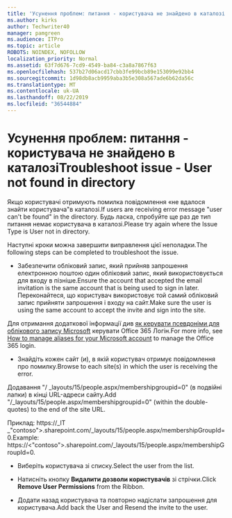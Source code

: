 ```yaml
---
title: 'Усунення проблем: питання - користувача не знайдено в каталозі'
ms.author: kirks
author: Techwriter40
manager: pamgreen
ms.audience: ITPro
ms.topic: article
ROBOTS: NOINDEX, NOFOLLOW
localization_priority: Normal
ms.assetid: 63f7d676-7cd9-4549-ba84-c3a8a7867f63
ms.openlocfilehash: 537b27d06acd17cbb3fe99bcb89e153099e92bb4
ms.sourcegitcommit: 1d98db8acb9959aba3b5e308a567ade6b62da56c
ms.translationtype: MT
ms.contentlocale: uk-UA
ms.lasthandoff: 08/22/2019
ms.locfileid: "36544884"
---
```

# <a name="troubleshoot-issue---user-not-found-in-directory"></a><span data-ttu-id="e9119-102">Усунення проблем: питання - користувача не знайдено в каталозі</span><span class="sxs-lookup"><span data-stu-id="e9119-102">Troubleshoot issue - User not found in directory</span></span>

<span data-ttu-id="e9119-103">Якщо користувачі отримують помилка повідомлення «не вдалося знайти користувача"в каталозі.</span><span class="sxs-lookup"><span data-stu-id="e9119-103">If users are receiving error message "user can't be found" in the directory.</span></span> <span data-ttu-id="e9119-104">Будь ласка, спробуйте ще раз де тип питання немає користувача в каталозі.</span><span class="sxs-lookup"><span data-stu-id="e9119-104">Please try again where the Issue Type is User not in directory.</span></span>

<span data-ttu-id="e9119-105">Наступні кроки можна завершити виправлення цієї неполадки.</span><span class="sxs-lookup"><span data-stu-id="e9119-105">The following steps can be completed to troubleshoot the issue.</span></span>

- <span data-ttu-id="e9119-106">Забезпечити обліковий запис, який прийняв запрошення електронною поштою один обліковий запис, який використовується для входу в пізніше.</span><span class="sxs-lookup"><span data-stu-id="e9119-106">Ensure the account that accepted the email invitation is the same account that is being used to sign in later.</span></span> <span data-ttu-id="e9119-107">Переконайтеся, що користувач використовує той самий обліковий запис прийняти запрошення і входу на сайт.</span><span class="sxs-lookup"><span data-stu-id="e9119-107">Make sure the user is using the same account to accept the invite and sign into the site.</span></span> 

<span data-ttu-id="e9119-108">Для отримання додаткової інформації див [як керувати псевдоніми для облікового запису Microsoft</a> керувати Office 365 Логін](https://support.microsoft.com/help/12407/microsoft-account-how-to-manage-aliases).</span><span class="sxs-lookup"><span data-stu-id="e9119-108">For more info, see [How to manage aliases for your Microsoft account</a> to manage the Office 365 login](https://support.microsoft.com/help/12407/microsoft-account-how-to-manage-aliases).</span></span> 

- <span data-ttu-id="e9119-109">Знайдіть кожен сайт (и), в якій користувач отримує повідомлення про помилку.</span><span class="sxs-lookup"><span data-stu-id="e9119-109">Browse to each site(s) in which the user is receiving the error.</span></span> 

<span data-ttu-id="e9119-110">Додавання "/ _layouts/15/people.aspx/membershipgroupid=0" (в подвійні лапки) в кінці URL-адреси сайту.</span><span class="sxs-lookup"><span data-stu-id="e9119-110">Add "/_layouts/15/people.aspx/membershipgroupid=0" (within the double-quotes) to the end of the site URL.</span></span> 

<span data-ttu-id="e9119-111">Приклад: https://_lT _"contoso">.sharepoint.com/_layouts/15/people.aspx/membershipGroupId=0.</span><span class="sxs-lookup"><span data-stu-id="e9119-111">Example: https://<"contoso">.sharepoint.com/_layouts/15/people.aspx/membershipGroupId=0.</span></span>

- <span data-ttu-id="e9119-112">Виберіть користувача зі списку.</span><span class="sxs-lookup"><span data-stu-id="e9119-112">Select the user from the list.</span></span>

- <span data-ttu-id="e9119-113">Натисніть кнопку **Видалити дозволи користувачів** зі стрічки.</span><span class="sxs-lookup"><span data-stu-id="e9119-113">Click **Remove User Permissions** from the Ribbon.</span></span> 
-  <span data-ttu-id="e9119-114">Додати назад користувача та повторно надіслати запрошення для користувача.</span><span class="sxs-lookup"><span data-stu-id="e9119-114">Add back the User and Resend the invite to the user.</span></span>

